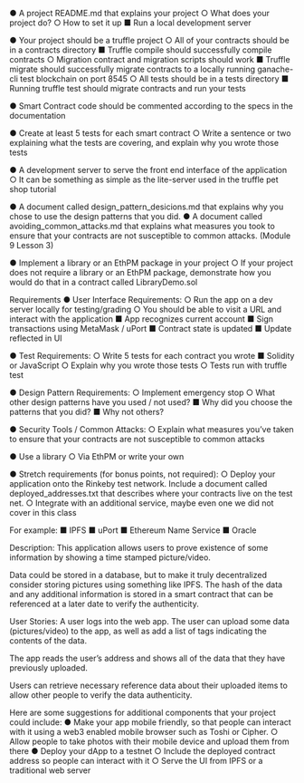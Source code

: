 ●  	A project README.md that explains your project
○  	What does your project do?
○  	How to set it up
■  	Run a local development server
 
●  	Your project should be a truffle project
○  	All of your contracts should be in a contracts directory
■  	Truffle compile should successfully compile contracts
○  	Migration contract and migration scripts should work
■  	Truffle migrate should successfully migrate contracts to a locally running ganache-cli test blockchain on port 8545
○  	All tests should be in a tests directory
■  	Running truffle test should migrate contracts and run your tests
 
●  	Smart Contract code should be commented according to the specs in the documentation
 
●  	Create at least 5 tests for each smart contract
○  	Write a sentence or two explaining what the tests are covering, and explain why you wrote those tests
 
●  	A development server to serve the front end interface of the application
○  	It can be something as simple as the lite-server used in the truffle pet shop tutorial
 
●  	A document called design_pattern_desicions.md that explains why you chose to use the design patterns that you did.
●  	A document called avoiding_common_attacks.md that explains what measures you took to ensure that your contracts are not susceptible to common attacks. (Module 9 Lesson 3)
 
●  	Implement a library or an EthPM package in your project
○  	If your project does not require a library or an EthPM package, demonstrate how you would do that in a contract called LibraryDemo.sol
 
Requirements
●  	User Interface Requirements:
○  	Run the app on a dev server locally for testing/grading
○  	You should be able to visit a URL and interact with the application
■  	App recognizes current account
■  	Sign transactions using MetaMask / uPort
■  	Contract state is updated
■  	Update reflected in UI
 
●  	Test Requirements:
○  	Write 5 tests for each contract you wrote
■  	Solidity or JavaScript
○  	Explain why you wrote those tests
○  	Tests run with truffle test
 
●  	Design Pattern Requirements:
○  	Implement emergency stop
○  	What other design patterns have you used / not used?
■  	Why did you choose the patterns that you did?
■  	Why not others?
 
●  	Security Tools / Common Attacks:
○  	Explain what measures you’ve taken to ensure that your contracts are not susceptible to common attacks
 
●  	Use a library
○  	Via EthPM or write your own

  
●  	Stretch requirements (for bonus points, not required):
○  	Deploy your application onto the Rinkeby test network. Include a document called deployed_addresses.txt that describes where your contracts live on the test net.
○  	Integrate with an additional service, maybe even one we did not cover in this class

For example:
■      IPFS
■      uPort
■      Ethereum Name Service
■      Oracle


Description: This application allows users to prove existence of some information by showing a time stamped picture/video.
 
Data could be stored in a database, but to make it truly decentralized consider storing pictures using something like IPFS. The hash of the data and any additional information is stored in a smart contract that can be referenced at a later date to verify the authenticity.
 
User Stories:
A user logs into the web app. The user can upload some data (pictures/video) to the app, as well as add a list of tags indicating the contents of the data.
 
The app reads the user’s address and shows all of the data that they have previously uploaded.
 
Users can retrieve necessary reference data about their uploaded items to allow other people to verify the data authenticity.
 
Here are some suggestions for additional components that your project could include:
●  	Make your app mobile friendly, so that people can interact with it using a web3 enabled mobile browser such as Toshi or Cipher.
○  	Allow people to take photos with their mobile device and upload them from there
●  	Deploy your dApp to a testnet
○  	Include the deployed contract address so people can interact with it
○  	Serve the UI from IPFS or a traditional web server
